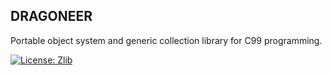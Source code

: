 DRAGONEER
---------
Portable object system and generic collection library for C99 programming.

[![License: Zlib](https://img.shields.io/badge/License-Zlib-lightgrey.svg)](https://opensource.org/licenses/Zlib)

